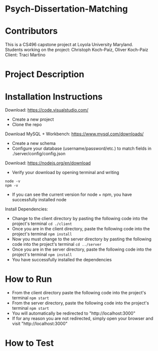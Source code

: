 # Psych-Dissertation-Matching

# Contributors

This is a CS496 capstone project at Loyola University Maryland.<br />
Students working on the project: Christoph Koch-Paiz, Oliver Koch-Paiz<br />
Client: Traci Martino<br />

# Project Description

# Installation Instructions

Download: https://code.visualstudio.com/

- Create a new project
- Clone the repo

Download MySQL + Workbench: https://www.mysql.com/downloads/

- Create a new schema
- Configure your database (username/password/etc.) to match fields in ./server/config/config.json

Download: https://nodejs.org/en/download

- Verify your download by opening terminal and writing
```
node -v
npm -v
```
- If you can see the current version for node + npm, you have successfully installed node

Install Dependencies:

- Change to the client directory by pasting the following code into the project's terminal
```cd ./client```
- Once you are in the client directory, paste the following code into the project's terminal
```npm install```
- Now you must change to the server directory by pasting the following code into the project's terminal
```cd ../server``` 
- Once you are in the server directory, paste the following code into the project's terminal
```npm install```
- You have successfully installed the dependencies

# How to Run
- From the client directory paste the following code into the project's terminal
```npm start```
- From the server directory, paste the following code into the project's terminal
```npm start```
- You will automatically be redirected to "http://localhost:3000"
- If for any reason you are not redirected, simply open your browser and visit "http://localhost:3000"


# How to Test
